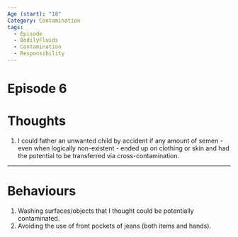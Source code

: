 ```yaml
---
Age (start): "18"
Category: Contamination
tags:
  - Episode
  - BodilyFluids
  - Contamination
  - Responsibility
---
```

# Episode 6
# Thoughts
1. I could father an unwanted child by accident if any amount of semen - even when logically non-existent - ended up on clothing or skin and had the potential to be transferred via cross-contamination.
---
# Behaviours
1. Washing surfaces/objects that I thought could be potentially contaminated.
2. Avoiding the use of front pockets of jeans (both items and hands).
